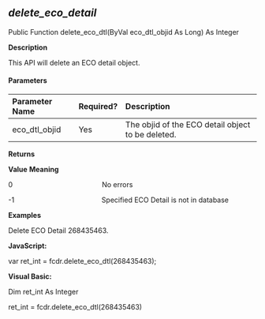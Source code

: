 _delete_eco_detail_
---------------------

Public Function delete_eco_dtl(ByVal eco_dtl_objid As Long) As Integer

**Description**

This API will delete an ECO detail object.

#### Parameters

| Parameter Name | Required? | Description |
|:--- |:--- |:--- |
| eco_dtl_objid | Yes | The objid of the ECO detail object to be deleted. |

**Returns**

**Value**                          **Meaning**

0                                              No errors

-1                                             Specified ECO Detail is not in database

**Examples**

 Delete ECO Detail 268435463.

**JavaScript:**

var ret_int = fcdr.delete_eco_dtl(268435463);

**Visual Basic:**

Dim ret_int As Integer

ret_int = fcdr.delete_eco_dtl(268435463)